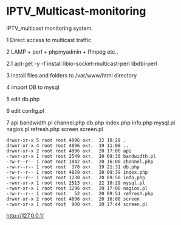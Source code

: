 # IPTV_Multicast-monitoring

IPTV_multicast monitoring system.

1 Direct access to multicast traffic 

2 LAMP + perl + phpmyadmin + ffmpeg etc..

2.1 apt-get -y -f install libio-socket-multicast-perl libdbi-perl

3 install files and folders to  /var/www/html directory

4 import DB to mysql 

5 edit db.php

6 edit config.pl

7 api bandwidth.pl  channel.php  db.php  index.php  info.php  mysql.pl  nagios.pl  refresh.php  screen  screen.pl



```shell
drwxr-xr-x 5 root root 4096 окт.  22 10:29 .
drwxr-xr-x 4 root root 4096 окт.  19 11:08 ..
drwxr-xr-x 2 root root 4096 окт.  20 17:00 api
-rwxr-xr-x 1 root root 2549 окт.  20 09:30 bandwidth.pl
-rw-r--r-- 1 root root 1042 окт.  20 16:00 channel.php
-rw-r--r-- 1 root root  378 окт.  19 21:31 db.php
-rw-r--r-- 1 root root 4829 окт.  20 09:39 index.php
-rw-r--r-- 1 root root 1230 окт.  20 09:50 info.php
-rwxr-xr-x 1 root root 2513 окт.  22 10:29 mysql.pl
-rwxr-xr-x 1 root root 1296 окт.  20 17:00 nagios.pl
-rw-r--r-- 1 root root   52 окт.  20 09:51 refresh.php
drwxr-xr-x 2 root root 4096 окт.  20 16:00 screen
-rwxr-xr-x 1 root root  900 окт.  20 17:44 screen.pl
 ```
 
 http://127.0.0.1/

